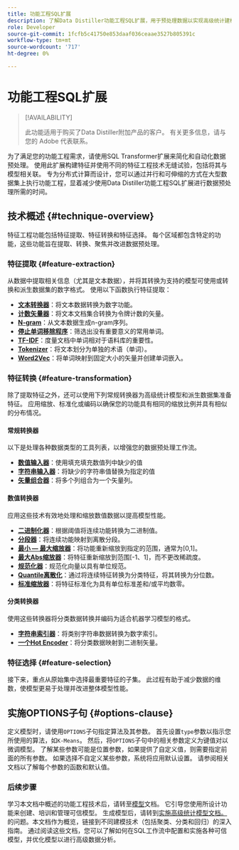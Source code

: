 ```yaml
---
title: 功能工程SQL扩展
description: 了解Data Distiller功能工程SQL扩展，用于预处理数据以实现高级统计建模。 它涵盖了可用的特征提取、转换和选择技术。
role: Developer
source-git-commit: 1fcfb5c41750e853daaf036ceaae3527b805391c
workflow-type: tm+mt
source-wordcount: '717'
ht-degree: 0%

---
```


# 功能工程SQL扩展

>[!AVAILABILITY]
>
>此功能适用于购买了Data Distiller附加产品的客户。 有关更多信息，请与您的 Adobe 代表联系。

为了满足您的功能工程需求，请使用SQL Transformer扩展来简化和自动化数据预处理。 使用此扩展构建特征并使用不同的特征工程技术无缝试验，包括将其与模型相关联。 专为分布式计算而设计，您可以通过并行和可伸缩的方式在大型数据集上执行功能工程，显着减少使用Data Distiller功能工程SQL扩展进行数据预处理所需的时间。

## 技术概述 {#technique-overview}

特征工程功能包括特征提取、特征转换和特征选择。 每个区域都包含特定的功能，这些功能旨在提取、转换、聚焦并改进数据预处理。

### 特征提取 {#feature-extraction}

从数据中提取相关信息（尤其是文本数据），并将其转换为支持的模型可使用或转换和派生数据集的数字格式。 使用以下函数执行特征提取：

- **[文本转换器](./feature-transformation.md#textual-transformations)**：将文本数据转换为数字功能。
- **[计数矢量器](./feature-transformation.md#countvectorizer)**：将文本文档集合转换为令牌计数的矢量。
- **[N-gram](./feature-transformation.md#ngram)**：从文本数据生成n-gram序列。
- **[停止单词移除程序](./feature-transformation.md#stopwordsremover)**：筛选出没有重要意义的常用单词。
- **[TF-IDF](./feature-transformation.md#tf-idf)**：度量文档中单词相对于语料库的重要性。
- **[Tokenizer](./feature-transformation.md#tokenizer)**：将文本划分为单独的术语（单词）。
- **[Word2Vec](./feature-transformation.md#word2vec)**：将单词映射到固定大小的矢量并创建单词嵌入。

### 特征转换 {#feature-transformation}

除了提取特征之外，还可以使用下列常规转换器为高级统计模型和派生数据集准备特征。 应用缩放、标准化或编码以确保您的功能具有相同的缩放比例并具有相似的分布情况。

#### 常规转换器

以下是处理各种数据类型的工具列表，以增强您的数据预处理工作流。

- **[数值输入器](./feature-transformation.md#numeric-imputer)**：使用填充填充数值列中缺少的值
- **[字符串输入器](./feature-transformation.md#string-imputer)**：将缺少的字符串值替换为指定的值
- **[矢量组合器](./feature-transformation.md#vector-assembler)**：将多个列组合为一个矢量列。

#### 数值转换器

应用这些技术有效地处理和缩放数值数据以提高模型性能。

- **[二进制化器](./feature-transformation.md#binarizer)**：根据阈值将连续功能转换为二进制值。
- **[分段器](./feature-transformation.md#bucketizer)**：将连续功能映射到离散分段。
- **[最小 — 最大缩放器](./feature-transformation.md#minmaxscaler)**：将功能重新缩放到指定的范围，通常为[0,1]。
- **[最大Abs缩放器](./feature-transformation.md#maxabsscaler)**：将特征重新缩放到范围[-1、1]，而不更改稀疏度。
- **[规范化器](./feature-transformation.md#normalizer)**：规范化向量以具有单位规范。
- **[Quantile离散化](./feature-transformation.md#quantilediscretizer)**：通过将连续特征转换为分类特征，将其转换为分位数。
- **[标准缩放器](./feature-transformation.md#standardscaler)**：将特征标准化为具有单位标准差和/或平均数零。

#### 分类转换器

使用这些转换器将分类数据转换并编码为适合机器学习模型的格式。

- **[字符串索引器](./feature-transformation.md#stringindexer)**：将类别字符串数据转换为数字索引。
- **[一个Hot Encoder](./feature-transformation.md#onehotencoder)**：将分类数据映射到二进制矢量。

### 特征选择 {#feature-selection}

接下来，重点从原始集中选择最重要特征的子集。 此过程有助于减少数据的维数，使模型更易于处理并改进整体模型性能。

<!-- Commented out as it 
## Supported machine learning algorithms {#supported-ml-algorithms}

Once you have preprocessed your data, use the feature engineering SQL extension to prepare your data for the following machine learning algorithms:

### Classification and regression {#classification-regression}

Use logical regression to predict categorical outcomes and linear regression to predict continuous values.

- **Logical Regression**: Use this for binary classification tasks.
- **Linear Regression**: Apply this algorithm for predicting continuous values.

### Clustering {#clustering}

Use a clustering algorithm to group data points into distinct clusters based on their similarities.

- **[`K-Means`](./feature-transformation.md#kmeans)**: Use `K-Means` for unsupervised learning tasks to partition data into a specified number of clusters, with each data point assigned to the cluster with the nearest mean. -->

## 实施OPTIONS子句 {#options-clause}

定义模型时，请使用`OPTIONS`子句指定算法及其参数。 首先设置`type`参数以指示您所使用的算法，如`K-Means`。 然后，将`OPTIONS`子句中的相关参数定义为键值对以微调模型。 了解某些参数可能是位置参数，如果提供了自定义值，则需要指定前面的所有参数。 如果选择不自定义某些参数，系统将应用默认设置。 请参阅相关文档以了解每个参数的函数和默认值。

### 后续步骤

学习本文档中概述的功能工程技术后，请转至[模型](./models.md)文档。 它引导您使用所设计功能来创建、培训和管理可信模型。 生成模型后，请转到[实施高级统计模型文档。](./implement-models/implement-models.md)的问题。本文档作为概览，链接到不同建模技术（包括聚类、分类和回归）的深入指南。 通过阅读这些文档，您可以了解如何在SQL工作流中配置和实施各种可信模型，并优化模型以进行高级数据分析。
